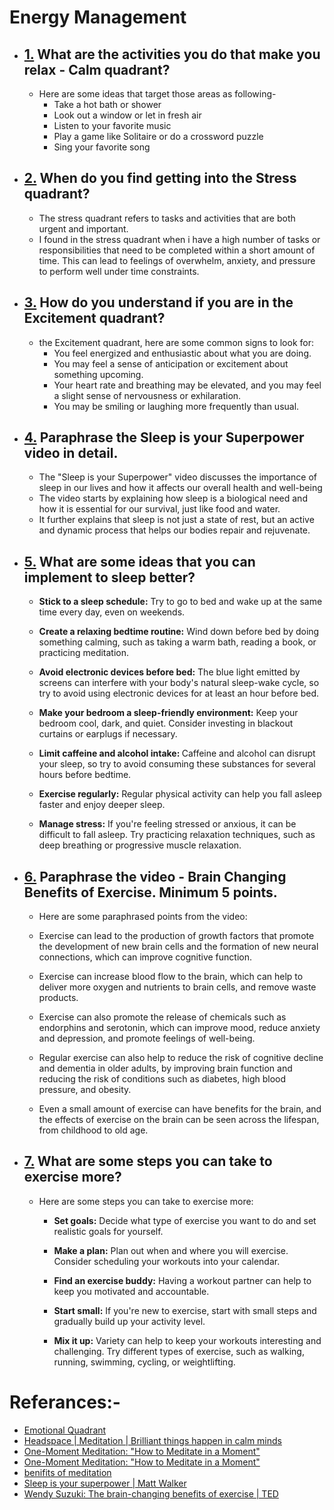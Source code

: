 # Energy Management
* ## [1.]() What are the activities you do that make you relax - Calm quadrant?
    * Here are some ideas that target those areas as following-
        * Take a hot bath or shower
        * Look out a window or let in fresh air
        * Listen to your favorite music
        * Play a game like Solitaire or do a crossword puzzle
        * Sing your favorite song
* ## [2.]() When do you find getting into the Stress quadrant?
    * The stress quadrant refers to tasks and activities that are both urgent and important.
    * I found in the stress quadrant when i have a high number of tasks or responsibilities that need to be completed within a short amount of time. This can lead to feelings of overwhelm, anxiety, and pressure to perform well under time constraints.

* ## [3.]() How do you understand if you are in the Excitement quadrant?
    * the Excitement quadrant, here are some common signs to look for:
        * You feel energized and enthusiastic about what you are doing.
        * You may feel a sense of anticipation or excitement about something upcoming.
        * Your heart rate and breathing may be elevated, and you may feel a slight sense of nervousness or exhilaration.
        * You may be smiling or laughing more frequently than usual.
* ## [4.]() Paraphrase the Sleep is your Superpower video in detail.
    * The "Sleep is your Superpower" video discusses the importance of sleep in our lives and how it affects our overall health and well-being
    * The video starts by explaining how sleep is a biological need and how it is essential for our survival, just like food and water. 
    * It further explains that sleep is not just a state of rest, but an active and dynamic process that helps our bodies repair and rejuvenate.
* ## [5.]() What are some ideas that you can implement to sleep better?
    * <b>Stick to a sleep schedule:</b> Try to go to bed and wake up at the same time every day, even on weekends.

    * <b>Create a relaxing bedtime routine:</b> Wind down before bed by doing something calming, such as taking a warm bath, reading a book, or practicing meditation.

    * <b>Avoid electronic devices before bed:</b> The blue light emitted by screens can interfere with your body's natural sleep-wake cycle, so try to avoid using electronic devices for at least an hour before bed.

    * <b>Make your bedroom a sleep-friendly environment:</b> Keep your bedroom cool, dark, and quiet. Consider investing in blackout curtains or earplugs if necessary.

    * <b>Limit caffeine and alcohol intake: </b>Caffeine and alcohol can disrupt your sleep, so try to avoid consuming these substances for several hours before bedtime.

    * <b>Exercise regularly:</b> Regular physical activity can help you fall asleep faster and enjoy deeper sleep.

    * <b>Manage stress:</b> If you're feeling stressed or anxious, it can be difficult to fall asleep. Try practicing relaxation techniques, such as deep breathing or progressive muscle relaxation.
* ## [6.]() Paraphrase the video - Brain Changing Benefits of Exercise. Minimum 5 points.
    * Here are some paraphrased points from the video:

    * Exercise can lead to the production of growth factors that promote the development of new brain cells and the formation of new neural connections, which can improve cognitive function.

    * Exercise can increase blood flow to the brain, which can help to deliver more oxygen and nutrients to brain cells, and remove waste products.

    * Exercise can also promote the release of chemicals such as endorphins and serotonin, which can improve mood, reduce anxiety and depression, and promote feelings of well-being.

    * Regular exercise can also help to reduce the risk of cognitive decline and dementia in older adults, by improving brain function and reducing the risk of conditions such as diabetes, high blood pressure, and obesity.

    * Even a small amount of exercise can have benefits for the brain, and the effects of exercise on the brain can be seen across the lifespan, from childhood to old age.

* ## [7.]() What are some steps you can take to exercise more?
    * Here are some steps you can take to exercise more:

        * <b>Set goals:</b> Decide what type of exercise you want to do and set realistic goals for yourself.

        * <b>Make a plan:</b> Plan out when and where you will exercise. Consider scheduling your workouts into your calendar.

        * <b>Find an exercise buddy:</b> Having a workout partner can help to keep you motivated and accountable.

        * <b>Start small:</b> If you're new to exercise, start with small steps and gradually build up your activity level.

        * <b>Mix it up:</b> Variety can help to keep your workouts interesting and challenging. Try different types of exercise, such as walking, running, swimming, cycling, or weightlifting.

# Referances:-
* [Emotional Quadrant](https://www.researchgate.net/publication/335191634/figure/fig2/AS:792212367486976@1565889555183/Modified-PA-plane-with-four-emotional-quadrants.jpg)
* [Headspace | Meditation | Brilliant things happen in calm minds](https://www.youtube.com/watch?v=lACf4O_eSt0)
* [One-Moment Meditation: "How to Meditate in a Moment"](https://www.youtube.com/watch?v=F6eFFCi12v8)
* [One-Moment Meditation: "How to Meditate in a Moment"](https://www.youtube.com/watch?v=F6eFFCi12v8)
* [benifits of meditation](https://www.healthline.com/health/mental-health/types-of-meditation)
* [Sleep is your superpower | Matt Walker](https://www.youtube.com/watch?v=5MuIMqhT8DM)
* [Wendy Suzuki: The brain-changing benefits of exercise | TED](https://www.youtube.com/watch?v=BHY0FxzoKZE)